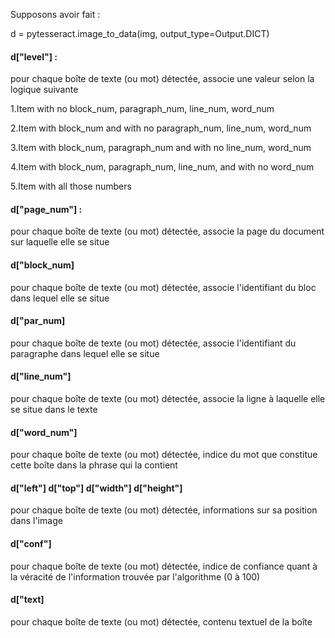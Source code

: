 Supposons avoir fait :

d = pytesseract.image_to_data(img, output_type=Output.DICT)

#### d["level"] :

pour chaque boîte de texte (ou mot) détectée, associe une valeur selon la logique suivante

1.Item with no block_num, paragraph_num, line_num, word_num

2.Item with block_num and with no paragraph_num, line_num, word_num

3.Item with block_num, paragraph_num and with no line_num, word_num

4.Item with block_num, paragraph_num, line_num, and with no word_num

5.Item with all those numbers


#### d["page_num"] :

pour chaque boîte de texte (ou mot) détectée, associe la page du document sur laquelle elle se situe


#### d["block_num]

pour chaque boîte de texte (ou mot) détectée, associe l'identifiant du bloc dans lequel elle se situe


#### d["par_num]

pour chaque boîte de texte (ou mot) détectée, associe l'identifiant du paragraphe dans lequel elle se situe


#### d["line_num"]

pour chaque boîte de texte (ou mot) détectée, associe la ligne à laquelle elle se situe dans le texte


#### **d["word_num"]**

pour chaque boîte de texte (ou mot) détectée, indice du mot que constitue cette boîte dans la phrase qui la contient


#### **d["left"] d["top"] d["width"] d["height"]**

pour chaque boîte de texte (ou mot) détectée, informations sur sa position dans l'image


#### d["conf"]

pour chaque boîte de texte (ou mot) détectée, indice de confiance quant à la véracité de l'information trouvée par l'algorithme (0 à 100)


#### **d["text]**

pour chaque boîte de texte (ou mot) détectée, contenu textuel de la boîte